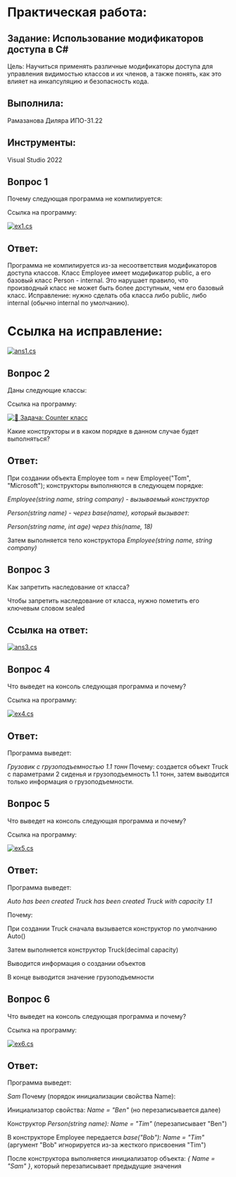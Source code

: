 # Практическая работа:
## Задание: Использование модификаторов доступа в C#
Цель: Научиться применять различные модификаторы доступа для управления видимостью классов и их членов, а также понять, как это влияет на инкапсуляцию и безопасность кода.

## Выполнила: 
Рамазанова Диляра ИПО-31.22
## Инструменты:
Visual Studio 2022

## Вопрос 1
Почему следующая программа не компилируется:

Ссылка на программу:

[![ex1.cs](https://img.shields.io/badge/🔢_Программа-4285F4?style=for-the-badge&logo=csharp&logoColor=white)](https://github.com/wienwe/DyadyaRyuba/blob/main/HomeworkForRyubakov/Задачи%20с%20созданием%20классов(MathUtils%2C%20Counter%2C%20StringUtils%2C%20Circle)/ex1.cs)  

## Ответ:

Программа не компилируется из-за несоответствия модификаторов доступа классов. Класс Employee имеет модификатор public, а его базовый класс Person - internal. Это нарушает правило, что производный класс не может быть более доступным, чем его базовый класс.
Исправление: нужно сделать оба класса либо public, либо internal (обычно internal по умолчанию).

# Ссылка на исправление:

[![ans1.cs](https://img.shields.io/badge/📌_Ответ-4CAF50?style=for-the-badge&logo=checkcircle&logoColor=white)](https://github.com/wienwe/DyadyaRyuba/blob/main/HomeworkForRyubakov/Задачи%20с%20созданием%20классов(MathUtils%2C%20Counter%2C%20StringUtils%2C%20Circle)/ans1.cs)  

## Вопрос 2
Даны следующие классы:


Ссылка на программу:

[![🧮 Задача: Counter класс](https://img.shields.io/badge/🧮_Программа-4285F4?style=for-the-badge&logo=csharp&logoColor=white)](https://github.com/wienwe/DyadyaRyuba/blob/main/HomeworkForRyubakov/Задачи%20с%20созданием%20классов(MathUtils%2C%20Counter%2C%20StringUtils%2C%20Circle)/ex2.cs)


Какие конструкторы и в каком порядке в данном случае будет выполняться?


## Ответ:

При создании объекта Employee tom = new Employee("Tom", "Microsoft"); конструкторы выполняются в следующем порядке:

*Employee(string name, string company) - вызываемый конструктор*

*Person(string name) - через base(name), который вызывает:*

*Person(string name, int age) через this(name, 18)*

Затем выполняется тело конструктора *Employee(string name, string company)*
## Вопрос 3
Как запретить наследование от класса?


Чтобы запретить наследование от класса, нужно пометить его ключевым словом sealed
## Ссылка на ответ:
[![ans3.cs](https://img.shields.io/badge/📌_Ответ-4CAF50?style=for-the-badge&logo=checkcircle&logoColor=white)](https://github.com/wienwe/DyadyaRyuba/blob/main/HomeworkForRyubakov/Задачи%20с%20созданием%20классов(MathUtils%2C%20Counter%2C%20StringUtils%2C%20Circle)/ans3.cs)
## Вопрос 4
Что выведет на консоль следующая программа и почему?


Ссылка на программу:


[![ex4.cs](https://img.shields.io/badge/📝_Программа-4285F4?style=for-the-badge&logo=csharp&logoColor=white)](https://github.com/wienwe/DyadyaRyuba/blob/main/HomeworkForRyubakov/Задачи%20с%20созданием%20классов(MathUtils%2C%20Counter%2C%20StringUtils%2C%20Circle)/ex4.cs)  


## Ответ:
Программа выведет:


*Грузовик с грузоподъемностью 1.1 тонн*
Почему: создается объект Truck с параметрами 2 сиденья и грузоподъемность 1.1 тонн, затем выводится только информация о грузоподъемности.
## Вопрос 5
Что выведет на консоль следующая программа и почему?


Ссылка на программу:


[![ex5.cs](https://img.shields.io/badge/⭕_Программа-4285F4?style=for-the-badge&logo=csharp&logoColor=white)](https://github.com/wienwe/DyadyaRyuba/blob/main/HomeworkForRyubakov/Задачи%20с%20созданием%20классов(MathUtils%2C%20Counter%2C%20StringUtils%2C%20Circle)/ex5.cs)  

## Ответ:
Программа выведет:

*Auto has been created
Truck has been created
Truck with capacity 1.1*


Почему:

При создании Truck сначала вызывается конструктор по умолчанию Auto()

Затем выполняется конструктор Truck(decimal capacity)

Выводится информация о создании объектов

В конце выводится значение грузоподъемности
## Вопрос 6
Что выведет на консоль следующая программа и почему?


Ссылка на программу:


[![ex6.cs](https://img.shields.io/badge/✨_Программа-4285F4?style=for-the-badge&logo=csharp&logoColor=white)](https://github.com/wienwe/DyadyaRyuba/blob/main/HomeworkForRyubakov/Задачи%20с%20созданием%20классов(MathUtils%2C%20Counter%2C%20StringUtils%2C%20Circle)/ex6.cs)
## Ответ:
Программа выведет:

*Sam*
Почему (порядок инициализации свойства Name):

Инициализатор свойства: *Name = "Ben"* (но перезаписывается далее)

Конструктор *Person(string name): Name = "Tim"* (перезаписывает "Ben")

В конструкторе Employee передается *base("Bob"): Name = "Tim"* (аргумент "Bob" игнорируется из-за жесткого присвоения "Tim")

После конструктора выполняется инициализатор объекта: *{ Name = "Sam" }*, который перезаписывает предыдущие значения
